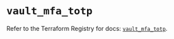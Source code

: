 # `vault_mfa_totp`

Refer to the Terraform Registry for docs: [`vault_mfa_totp`](https://registry.terraform.io/providers/hashicorp/vault/5.2.1/docs/resources/mfa_totp).
